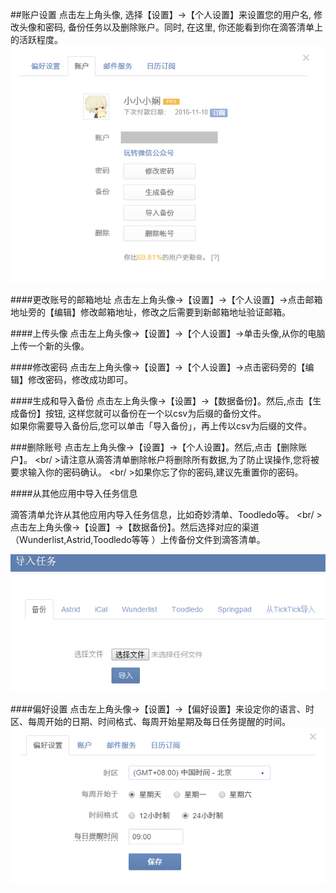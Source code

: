 ##账户设置
点击左上角头像, 选择【设置】->【个人设置】来设置您的用户名, 修改头像和密码, 备份任务以及删除账户。同时, 在这里, 你还能看到你在滴答清单上的活跃程度。
![](../images/image2.2.png)

####更改账号的邮箱地址
点击左上角头像->【设置】->【个人设置】->点击邮箱地址旁的【编辑】修改邮箱地址，修改之后需要到新邮箱地址验证邮箱。

####上传头像
点击左上角头像->【设置】->【个人设置】->单击头像,从你的电脑上传一个新的头像。

####修改密码
点击左上角头像->【设置】->【个人设置】->点击密码旁的【编辑】修改密码，修改成功即可。

####生成和导入备份
点击左上角头像->【设置】->【数据备份】。然后,点击【生成备份】按钮, 这样您就可以备份在一个以csv为后缀的备份文件。
<br >如果你需要导入备份后,您可以单击「导入备份」，再上传以csv为后缀的文件。

###删除账号
点击左上角头像->【设置】->【个人设置】。然后,点击【删除账户】。
<br/ >请注意从滴答清单删除帐户将删除所有数据,为了防止误操作,您将被要求输入你的密码确认。
<br/ >如果你忘了你的密码,建议先重置你的密码。

####从其他应用中导入任务信息

滴答清单允许从其他应用内导入任务信息，比如奇妙清单、Toodledo等。
<br/ >点击左上角头像->【设置】->【数据备份】。然后选择对应的渠道（Wunderlist,Astrid,Toodledo等等 ）上传备份文件到滴答清单。

![](../images/image2.24.png)

####偏好设置
点击左上角头像->【设置】->【偏好设置】来设定你的语言、时区、每周开始的日期、时间格式、每周开始星期及每日任务提醒的时间。![](../images/image1.1.png)
